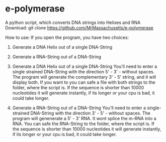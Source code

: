 # e-polymerase
A python script, which converts DNA strings into Helixes and RNA
Download: git clone https://github.com/MrMassachusetts/e-polymerase

How to use:
If you open the program, you have two choices:
1. Generate a DNA Helix out of a single DNA-String
2. Generate a RNA-String out of a DNA-String

1. Generate a DNA Helix out of a single DNA-String
You'll need to enter a single strained DNA-String with the direction 5' - 3' - without spaces. The program will generate the complementary 3' - 5' string, and it will display both. If you want to you can safe a file with both strings to the folder, where the script is. If the sequence is shorter than 10000 nucleotides it will generate instantly, if its longer or your cpu is bad, it could take longer.

2. Generate a RNA-String out of a DNA-String
You'll need to enter a single-strained DNA-String with the direction 3' - 5' - without spaces. The program will genenerate a 5' - 3' RNA. It wont splice the m-RNA into a RNA. You can safe the RNA-String to the folder, where the script is. If the sequence is shorter than 10000 nucleotides it will generate instantly, if its longer or your cpu is bad, it could take longer.
